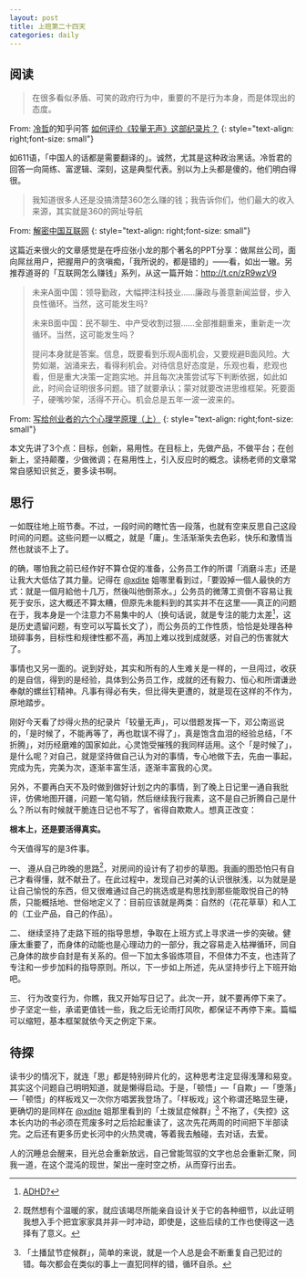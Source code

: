 ```yaml
---
layout: post
title: 上班第二十四天
categories: daily
---
```

阅读
------
> 在很多看似矛盾、可笑的政府行为中，重要的不是行为本身，而是体现出的态度。

From: <u>冷哲</u>的知乎问答 [如何评价《较量无声》这部纪录片？](http://www.zhihu.com/question/21913789) 
{: style="text-align: right;font-size: small"}

如611语，「中国人的话都是需要翻译的」。诚然，尤其是这种政治黑话。冷哲君的回答一向简练、富逻辑、深刻，这是典型代表。别以为上头都是傻的，他们明白得很。


> 我知道很多人还是没搞清楚360怎么赚的钱；我告诉你们，他们最大的收入来源，其实就是360的网址导航

From:  [解密中国互联网](http://hi.baidu.com/ncaoz/item/6895b089a6cc71ded1f8cd4e)
{: style="text-align: right;font-size: small"}

这篇近来很火的文章感觉是在呼应张小龙的那个著名的PPT分享：做屌丝公司，面向屌丝用户，把握用户的贪嗔痴，「我所说的，都是错的」——看，如出一辙。另推荐道哥的「互联网怎么赚钱」系列，从这一篇开始：<http://t.cn/zR9wzV9>

> 未来A面中国：领导勤政，大幅押注科技业……廉政与善意新闻监督，步入良性循环。当然，这可能发生吗?
>
> 未来B面中国：民不聊生、中产受收割过狠……全部推翻重来，重新走一次循环。当然，这可能发生吗？
>
> 提问本身就是答案。信息，既要看到乐观A面机会，又要规避B面风险。大势如潮，汹涌来去，看得利机会。对待信息好态度是，乐观也看，悲观也看，但是重大决策一定跑实地。并且每次决策尝试写下判断依据，如此如此，时间会证明很多问题。错了就要承认；蒙对就要改进思维框架。死要面子，硬嘴吵架，活得不开心。机会总是五年一波一波来的。

From:  [写给创业者的六个心理学原理（上）](http://www.yangzhiping.com/psy/startup.html)
{: style="text-align: right;font-size: small"}

本文先讲了3个点：目标，创新，易用性。在目标上，先做产品，不做平台；在创新上，坚持颠覆，少做微调；在易用性上，引入反应时的概念。读杨老师的文章常常自感知识贫乏，要多读书啊。




思行
-----
一如既往地上班节奏。不过，一段时间的瞎忙告一段落，也就有空来反思自己这段时间的问题。这些问题一以概之，就是「庸」。生活渐渐失去色彩，快乐和激情当然也就谈不上了。

的确，哪怕我之前已经作好不算仓促的准备，公务员工作的所谓「消磨斗志」还是让我大大低估了其力量。记得在 [@xdite](http://smalltalk.xdite.net/) 姐哪里看到过，「要毀掉一個人最快的方式：就是一個月給他十几万，然後叫他倒茶水。」公务员的微薄工资倒不容易让我死于安乐，这大概还不算太糟，但原先未能料到的其实并不在这里——真正的问题在于，我本身是一个注意力不易集中的人（换句话说，就是专注的能力太差[^1]，这是历史遗留问题，有空可以写篇长文了），而公务员的工作性质，恰恰是处理各种琐碎事务，目标性和规律性都不高，再加上难以找到成就感，对自己的伤害就大了。

事情也又另一面的。说到好处，其实和所有的人生难关是一样的，一旦闯过，收获的是自信，得到的是经验，具体到公务员工作，成就的还有毅力、恒心和所谓谦逊奉献的螺丝钉精神。凡事有得必有失，但比得失更遭的，就是现在这样的不作为，原地踏步。

刚好今天看了炒得火热的纪录片「较量无声」，可以借题发挥一下，邓公南巡说的，「是时候了，不能再等了，再也耽误不得了」，真是饱含血泪的经验总结，「不折腾」，对历经磨难的国家如此，心灵饱受摧残的我同样适用。这个「是时候了」，是什么呢？对自己，就是坚持做自己认为对的事情，专心地做下去，先由一事起，完成为先，完美为次，逐渐丰富生活，逐渐丰富我的心灵。

另外，不要再白天不及时做到做好计划之内的事情，到了晚上日记里一通自我批评，仿佛地图开疆，问题一笔勾销，然后继续我行我素，这不是自己折腾自己是什么？所以有时候就干脆连日记也不写了，省得自欺欺人。想真正改变：

**根本上，还是要活得真实。**

今天值得写的是3件事。

一、
 遵从自己昨晚的思路[^2]，对房间的设计有了初步的草图。我画的图恐怕只有自己才看得懂，就不献丑了。在此过程中，发现自己对美的认识很肤浅，以为就是是让自己愉悦的东西，但又很难通过自己的挑选或是构思找到那些能取悦自己的特质，只能概括地、世俗地定义了：目前应该就是两类：自然的（花花草草）和人工的（工业产品，自己的作品）。

二、
继续坚持了走路下班的指导思想，争取在上班方式上寻求进一步的突破。健康太重要了，而身体的动能也是心理动力的一部分，我之容易走入枯禅循环，同自己身体的故步自封是有关系的。但一下加太多锻炼项目，不但体力不支，也违背了专注和一步步加料的指导原则。所以，下一步如上所述，先从坚持步行上下班开始吧。

三、
行为改变行为，你瞧，我又开始写日记了。此次一开，就不要再停下来了。步子坚定一些，承诺更值钱一些，我之后无论雨打风吹，都保证不再停下来。篇幅可以缩短，基本框架就依今天之例定下来。

待探
-----
读书少的情况下，就连「思」都是特别碎片化的，这种思考注定显得浅薄和易变。其实这个问题自己明明知道，就是懒得启动。于是，「顿悟」—「自欺」—「堕落」—「顿悟」的样板戏又一次你方唱罢我登场了。「样板戏」这个称谓还略显生硬，更确切的是同样在 [@xdite](http://smalltalk.xdite.net/) 姐那里看到的「土拨鼠症候群」[^3]
不拖了，《失控》这本长内功的书必须在荒废多时之后拾起重读了，这次先花两周的时间把下半部读完。之后还有更多历史长河中的火热灵魂，等着我去触碰，去对话，去爱。

人的沉睡总会醒来，目光总会重新放远，自己曾能驾驭的文字也总会重新汇聚，同我一道，在这个混沌的现世，架出一座时空之桥，从而穿行出去。

[^1]: [ADHD?](http://en.wikipedia.org/wiki/Attention_deficit_hyperactivity_disorder‎)
[^2]: 既然想有个温暖的家，就应该竭尽所能亲自设计关于它的各种细节，以此证明我想入手个把宜家家具并非一时冲动，即使是，这些后续的工作也使得这一选择有了意义。
[^3]: 「土播鼠节症候群」，简单的来说，就是一个人总是会不断重复自己犯过的错。每次都会在类似的事上一直犯同样的错，循环自杀。